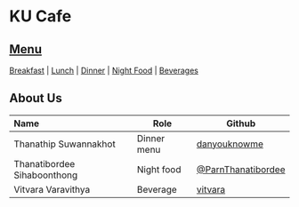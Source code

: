 # KU Cafe

## [Menu](Menu.md)

[Breakfast](Menu.md/#breakfast) | [Lunch](Menu.md/#lunch) | [Dinner](Menu.md/#dinner) | [Night Food](Menu.md/#night-food) | [Beverages](Menu.md/#beverages)


## About Us

| Name                  | Role        | Github        |
|:----------------------|-------------|---------------|
| Thanathip Suwannakhot | Dinner menu | [danyouknowme](https://github.com/danyouknowme) |
| Thanatibordee Sihaboonthong | Night food | [@ParnThanatibordee](https://github.com/ParnThanatibordee) |
| Vitvara Varavithya | Beverage | [vitvara](https://github.com/vitvara) |
